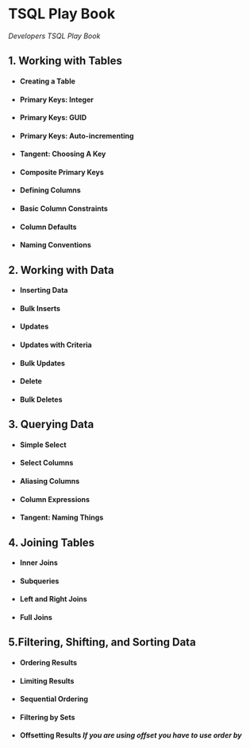 # TSQL Play Book
_Developers TSQL Play Book_


## 1. Working with Tables
  
  - #### Creating a Table
  - #### Primary Keys: Integer
  - #### Primary Keys: GUID
  - #### Primary Keys: Auto-incrementing
  - #### Tangent: Choosing A Key
  - #### Composite Primary Keys
  - #### Defining Columns
  - #### Basic Column Constraints
  - #### Column Defaults
  - #### Naming Conventions
  
## 2. Working with Data

  - #### Inserting Data
  - #### Bulk Inserts
  - #### Updates
  - #### Updates with Criteria
  - #### Bulk Updates
  - #### Delete
  - #### Bulk Deletes
  
## 3. Querying Data

  - #### Simple Select
  - #### Select Columns
  - #### Aliasing Columns
  - #### Column Expressions
  - #### Tangent: Naming Things

## 4. Joining Tables

  - #### Inner Joins
  - #### Subqueries
  - #### Left and Right Joins
  - #### Full Joins

## 5.Filtering, Shifting, and Sorting Data

  - #### Ordering Results
  - #### Limiting Results
  - #### Sequential Ordering
  - #### Filtering by Sets
  - #### Offsetting Results _If you are using offset you have to use order by_
   
